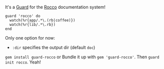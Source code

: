 It's a [Guard](http://github.com/guard/guard) for the [Rocco](http://github.com/rtomayko/rocco) documentation system!

    guard 'rocco' do
      watch(%r{app/.*\.(rb|coffee)})
      watch(%r{lib/.*\.rb})
    end

Only one option for now:

* `:dir` specifies the output dir (default `doc`)

`gem install guard-rocco` or Bundle it up with `gem 'guard-rocco'`. Then `guard init rocco`. Yeah!


